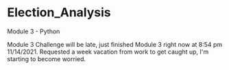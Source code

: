 # Election_Analysis
Module 3 - Python

Module 3 Challenge will be late, just finished Module 3 right now at 8:54 pm 11/14/2021.
Requested a week vacation from work to get caught up, I'm starting to become worried. 
